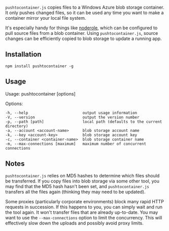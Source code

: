`pushtocontainer.js` copies files to a Windows Azure blob storage container.
It only pushes changed files, so it can be used any time you want to make
a container mirror your local file system.

It's especially handy for things like
[noderole](https://github.com/smarx/noderole), which can be configured to
pull source files from a blob container. Using `pushtocontainer.js`, source
changes can be efficiently copied to blob storage to update a running app.

Installation
------------
`npm install pushtocontainer -g`

Usage
-----
  Usage: pushtocontainer [options]

  Options:

    -h, --help                        output usage information
    -V, --version                     output the version number
    -p, --path [path]                 local path (defaults to the current directory)
    -a, --account <account-name>      blob storage account name
    -k, --key <account-key>           blob storage account key
    -c, --container <container-name>  blob storage container name
    -m, --max-connections [maximum]   maximum number of concurrent connections

Notes
-----
`pushtocontainer.js` relies on MD5 hashes to determine which files should be
transferred. If you copy files into blob storage via some other tool, you may
find that the MD5 hash hasn't been set, and `pushtocontainer.js` transfers all
the files again (thinking they may need to be updated).

Some proxies (particularly corporate environments) block many rapid HTTP
requests in succession. If this happens to you, you can simply wait and run the
tool again. It won't transfer files that are already up-to-date. You may want
to use the `--max-connections` option to limit the concurrency. This will
effectively slow down the uploads and possibly avoid proxy limits.